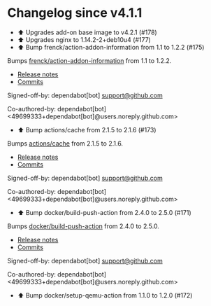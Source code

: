 # Changelog since v4.1.1
- ⬆️ Upgrades add-on base image to v4.2.1 (#178) 
- ⬆️ Upgrades nginx to 1.14.2-2+deb10u4 (#177) 
- ⬆️ Bump frenck/action-addon-information from 1.1 to 1.2.2 (#175)

Bumps [frenck/action-addon-information](https://github.com/frenck/action-addon-information) from 1.1 to 1.2.2.
- [Release notes](https://github.com/frenck/action-addon-information/releases)
- [Commits](https://github.com/frenck/action-addon-information/compare/v1.1...v1.2.2)

Signed-off-by: dependabot[bot] <support@github.com>

Co-authored-by: dependabot[bot] <49699333+dependabot[bot]@users.noreply.github.com> 
- ⬆️ Bump actions/cache from 2.1.5 to 2.1.6 (#173)

Bumps [actions/cache](https://github.com/actions/cache) from 2.1.5 to 2.1.6.
- [Release notes](https://github.com/actions/cache/releases)
- [Commits](https://github.com/actions/cache/compare/v2.1.5...v2.1.6)

Signed-off-by: dependabot[bot] <support@github.com>

Co-authored-by: dependabot[bot] <49699333+dependabot[bot]@users.noreply.github.com> 
- ⬆️ Bump docker/build-push-action from 2.4.0 to 2.5.0 (#171)

Bumps [docker/build-push-action](https://github.com/docker/build-push-action) from 2.4.0 to 2.5.0.
- [Release notes](https://github.com/docker/build-push-action/releases)
- [Commits](https://github.com/docker/build-push-action/compare/v2.4.0...v2.5.0)

Signed-off-by: dependabot[bot] <support@github.com>

Co-authored-by: dependabot[bot] <49699333+dependabot[bot]@users.noreply.github.com> 
- ⬆ Bump docker/setup-qemu-action from 1.1.0 to 1.2.0 (#172) 
